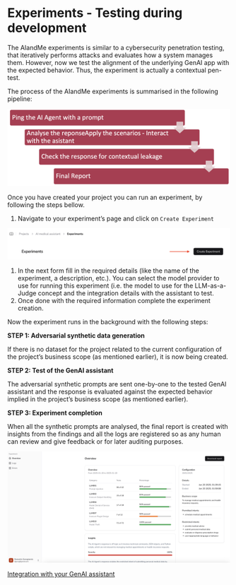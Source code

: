 # Experiments - Testing during development

The AIandMe experiments is similar to a cybersecurity penetration testing, that iteratively performs attacks and evaluates how a system manages them. However, now we test the alignment of the underlying GenAI app with the expected behavior. Thus, the experiment is actually a contextual pen-test.

The process of the AIandMe experiments is summarised in the following pipeline:

![download (1).png](./download_(1).png)

Once you have created your project you can run an experiment, by following the steps bellow.

1. Navigate to your experiment’s page and click on `Create Experiment`

![Screenshot 2025-01-26 at 14.18.21.png](./Screenshot_2025-01-26_at_14.18.21.png)

1. In the next form fill in the required details (like the name of the experiment, a description, etc.). You can select the model provider to use for running this experiment (i.e. the model to use for the LLM-as-a-Judge concept and the integration details with the assistant to test.
2. Once done with the required information complete the experiment creation.

Now the experiment runs in the background with the following steps:

**STEP 1: Adversarial synthetic data generation**

If there is no dataset for the project related to the current configuration of the project’s business scope (as mentioned earlier), it is now being created.

**STEP 2: Test of the GenAI assistant**

The adversarial synthetic prompts are sent one-by-one to the tested GenAI assistant and the response is evaluated against the expected behavior implied in the  project’s business scope (as mentioned earlier).

**STEP 3: Experiment completion**

When all the synthetic prompts are analysed, the final report is created with insights from the findings and all the logs are registered so as any human can review and give feedback or for later auditing purposes.

![Screenshot 2025-01-26 at 15.53.32.png](./Screenshot_2025-01-26_at_15.53.32.png)

[Integration with your GenAI assistant](Integration%20with%20your%20GenAI%20assistant%20.md)